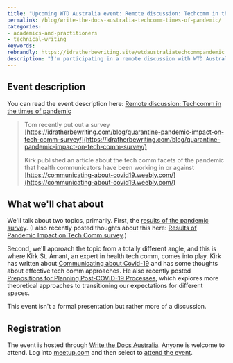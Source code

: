 ```yaml
---
title: "Upcoming WTD Australia event: Remote discussion: Techcomm in the times of pandemic"
permalink: /blog/write-the-docs-australia-techcomm-times-of-pandemic/
categories:
- academics-and-practitioners
- technical-writing
keywords:
rebrandly: https://idratherbewriting.site/wtdaustraliatechcommpandemic
description: "I'm participating in a remote discussion with WTD Australia this Friday, May 29, 2020, in an event called <a href='https://www.meetup.com/Write-the-Docs-Australia/events/270641270/'>Techcomm in the times of pandemic</a>. Other participants include Kirk St. Amant, Swapnil Ogale, and Sarah Maddox."
---
```


## Event description

You can read the event description here: [Remote discussion: Techcomm in the times of pandemic](https://www.meetup.com/Write-the-Docs-Australia/events/270641270/)

> Tom recently put out a survey [https://idratherbewriting.com/blog/quarantine-pandemic-impact-on-tech-comm-survey/](https://idratherbewriting.com/blog/quarantine-pandemic-impact-on-tech-comm-survey/)
>
> Kirk published an article about the tech comm facets of the pandemic that health communicators have been working in or against [https://communicating-about-covid19.weebly.com/](https://communicating-about-covid19.weebly.com/)

## What we'll chat about

We'll talk about two topics, primarily. First, the [results of the pandemic survey](https://www.questionpro.com/t/PGzGMZhSHg). (I also recently posted thoughts about this here: [Results of Pandemic Impact on Tech Comm survey](https://idratherbewriting.com/blog/results-of-pandemic-impact-on-tech-comm-survey/).)

Second, we'll approach the topic from a totally different angle, and this is where Kirk St. Amant, an expert in health tech comm, comes into play. Kirk has written about [Communicating about Covid-19](https://communicating-about-covid19.weebly.com/) and has some thoughts about effective tech comm approaches. He also recently posted [Prepositions for Planning Post-COVID-19 Processes](https://communicating-about-covid19.weebly.com/prepositions-for-planning-post-covid-19.html), which explores more theoretical approaches to transitioning our expectations for different spaces.

This event isn't a formal presentation but rather more of a discussion.

## Registration

The event is hosted through [Write the Docs Australia](https://www.meetup.com/Write-the-Docs-Australia/events/). Anyone is welcome to attend. Log into [meetup.com](https://www.meetup.com) and then select to [attend the event](https://www.meetup.com/Write-the-Docs-Australia/events/270641270/).

